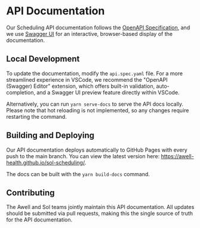 # API Documentation

Our Scheduling API documentation follows the [OpenAPI Specification](https://www.openapis.org/), and we use [Swagger UI](https://swagger.io/tools/swagger-ui/) for an interactive, browser-based display of the documentation.

## Local Development

To update the documentation, modify the `api.spec.yaml` file. For a more streamlined experience in VSCode, we recommend the "OpenAPI (Swagger) Editor" extension, which offers built-in validation, auto-completion, and a Swagger UI preview feature directly within VSCode.

Alternatively, you can run `yarn serve-docs` to serve the API docs locally. Please note that hot reloading is not implemented, so any changes require restarting the command.

## Building and Deploying

Our API documentation deploys automatically to GitHub Pages with every push to the main branch. You can view the latest version here: https://awell-health.github.io/sol-scheduling/.

The docs can be built with the `yarn build-docs` command.

## Contributing

The Awell and Sol teams jointly maintain this API documentation. All updates should be submitted via pull requests, making this the single source of truth for the API documentation.

